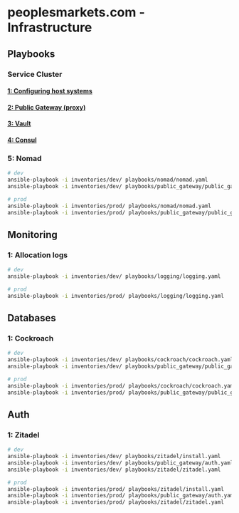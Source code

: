 # peoplesmarkets.com - Infrastructure

## Playbooks

### Service Cluster

#### [1: Configuring host systems](./playbooks/host/)

#### [2: Public Gateway (proxy)](./playbooks/public_gateway/)

#### [3: Vault](./playbooks/vault/)

#### [4: Consul](./playbooks/consul/)

### 5: Nomad

```sh
# dev
ansible-playbook -i inventories/dev/ playbooks/nomad/nomad.yaml
ansible-playbook -i inventories/dev/ playbooks/public_gateway/public_gateway.yaml --tags configure
```

```sh
# prod
ansible-playbook -i inventories/prod/ playbooks/nomad/nomad.yaml
ansible-playbook -i inventories/prod/ playbooks/public_gateway/public_gateway.yaml --tags configure
```

## Monitoring

### 1: Allocation logs

```sh
# dev
ansible-playbook -i inventories/dev/ playbooks/logging/logging.yaml
```

```sh
# prod
ansible-playbook -i inventories/prod/ playbooks/logging/logging.yaml
```

## Databases

### 1: Cockroach

```sh
# dev
ansible-playbook -i inventories/dev/ playbooks/cockroach/cockroach.yaml
ansible-playbook -i inventories/dev/ playbooks/public_gateway/public_gateway.yaml --tags configure
```

```sh
# prod
ansible-playbook -i inventories/prod/ playbooks/cockroach/cockroach.yaml
ansible-playbook -i inventories/prod/ playbooks/public_gateway/public_gateway.yaml --tags configure
```

## Auth

### 1: Zitadel

```sh
# dev
ansible-playbook -i inventories/dev/ playbooks/zitadel/install.yaml
ansible-playbook -i inventories/dev/ playbooks/public_gateway/auth.yaml
ansible-playbook -i inventories/dev/ playbooks/zitadel/zitadel.yaml
```

```sh
# prod
ansible-playbook -i inventories/prod/ playbooks/zitadel/install.yaml
ansible-playbook -i inventories/prod/ playbooks/public_gateway/auth.yaml
ansible-playbook -i inventories/prod/ playbooks/zitadel/zitadel.yaml
```
